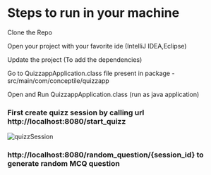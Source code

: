 # Steps to run in your machine
Clone the Repo

Open your project with your favorite ide (IntelliJ IDEA,Eclipse)

Update the project (To add the dependencies)

Go to QuizzappApplication.class file present in package - src/main/com/conceptile/quizzapp

Open and Run QuizzappApplication.class (run as java application)

### First create quizz session by calling url http://localhost:8080/start_quizz

![quizzSession](https://github.com/user-attachments/assets/33b6b23a-ab0e-43b2-b8ac-09ce23b79854)

### http://localhost:8080/random_question/{session_id} to generate random MCQ question 
